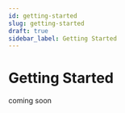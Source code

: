 ```yaml
---
id: getting-started
slug: getting-started
draft: true
sidebar_label: Getting Started
---
```


# Getting Started

coming soon